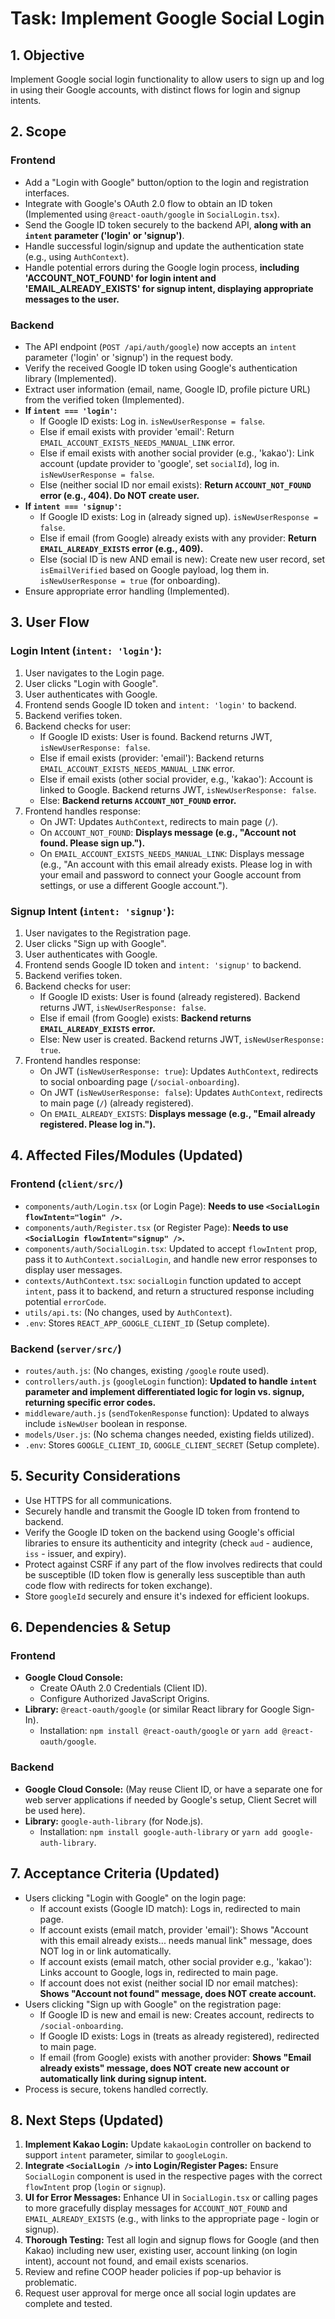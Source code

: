 # Task: Implement Google Social Login

## 1. Objective
Implement Google social login functionality to allow users to sign up and log in using their Google accounts, with distinct flows for login and signup intents.

## 2. Scope

### Frontend
- Add a "Login with Google" button/option to the login and registration interfaces.
- Integrate with Google's OAuth 2.0 flow to obtain an ID token (Implemented using `@react-oauth/google` in `SocialLogin.tsx`).
- Send the Google ID token securely to the backend API, **along with an `intent` parameter ('login' or 'signup')**.
- Handle successful login/signup and update the authentication state (e.g., using `AuthContext`).
- Handle potential errors during the Google login process, **including 'ACCOUNT_NOT_FOUND' for login intent and 'EMAIL_ALREADY_EXISTS' for signup intent, displaying appropriate messages to the user.**

### Backend
- The API endpoint (`POST /api/auth/google`) now accepts an `intent` parameter ('login' or 'signup') in the request body.
- Verify the received Google ID token using Google's authentication library (Implemented).
- Extract user information (email, name, Google ID, profile picture URL) from the verified token (Implemented).
- **If `intent === 'login'`:**
    - If Google ID exists: Log in. `isNewUserResponse = false`.
    - Else if email exists with provider 'email': Return `EMAIL_ACCOUNT_EXISTS_NEEDS_MANUAL_LINK` error.
    - Else if email exists with another social provider (e.g., 'kakao'): Link account (update provider to 'google', set `socialId`), log in. `isNewUserResponse = false`.
    - Else (neither social ID nor email exists): **Return `ACCOUNT_NOT_FOUND` error (e.g., 404). Do NOT create user.**
- **If `intent === 'signup'`:**
    - If Google ID exists: Log in (already signed up). `isNewUserResponse = false`.
    - Else if email (from Google) already exists with any provider: **Return `EMAIL_ALREADY_EXISTS` error (e.g., 409).**
    - Else (social ID is new AND email is new): Create new user record, set `isEmailVerified` based on Google payload, log them in. `isNewUserResponse = true` (for onboarding).
- Ensure appropriate error handling (Implemented).

## 3. User Flow

### Login Intent (`intent: 'login'`):
1. User navigates to the Login page.
2. User clicks "Login with Google".
3. User authenticates with Google.
4. Frontend sends Google ID token and `intent: 'login'` to backend.
5. Backend verifies token.
6. Backend checks for user:
    - If Google ID exists: User is found. Backend returns JWT, `isNewUserResponse: false`.
    - Else if email exists (provider: 'email'): Backend returns `EMAIL_ACCOUNT_EXISTS_NEEDS_MANUAL_LINK` error.
    - Else if email exists (other social provider, e.g., 'kakao'): Account is linked to Google. Backend returns JWT, `isNewUserResponse: false`.
    - Else: **Backend returns `ACCOUNT_NOT_FOUND` error.**
7. Frontend handles response:
    - On JWT: Updates `AuthContext`, redirects to main page (`/`).
    - On `ACCOUNT_NOT_FOUND`: **Displays message (e.g., "Account not found. Please sign up.").**
    - On `EMAIL_ACCOUNT_EXISTS_NEEDS_MANUAL_LINK`: Displays message (e.g., "An account with this email already exists. Please log in with your email and password to connect your Google account from settings, or use a different Google account.").

### Signup Intent (`intent: 'signup'`):
1. User navigates to the Registration page.
2. User clicks "Sign up with Google".
3. User authenticates with Google.
4. Frontend sends Google ID token and `intent: 'signup'` to backend.
5. Backend verifies token.
6. Backend checks for user:
    - If Google ID exists: User is found (already registered). Backend returns JWT, `isNewUserResponse: false`.
    - Else if email (from Google) exists: **Backend returns `EMAIL_ALREADY_EXISTS` error.**
    - Else: New user is created. Backend returns JWT, `isNewUserResponse: true`.
7. Frontend handles response:
    - On JWT (`isNewUserResponse: true`): Updates `AuthContext`, redirects to social onboarding page (`/social-onboarding`).
    - On JWT (`isNewUserResponse: false`): Updates `AuthContext`, redirects to main page (`/`) (already registered).
    - On `EMAIL_ALREADY_EXISTS`: **Displays message (e.g., "Email already registered. Please log in.").**

## 4. Affected Files/Modules (Updated)

### Frontend (`client/src/`)
- `components/auth/Login.tsx` (or Login Page): **Needs to use `<SocialLogin flowIntent="login" />`.**
- `components/auth/Register.tsx` (or Register Page): **Needs to use `<SocialLogin flowIntent="signup" />`.**
- `components/auth/SocialLogin.tsx`: Updated to accept `flowIntent` prop, pass it to `AuthContext.socialLogin`, and handle new error responses to display user messages.
- `contexts/AuthContext.tsx`: `socialLogin` function updated to accept `intent`, pass it to backend, and return a structured response including potential `errorCode`.
- `utils/api.ts`: (No changes, used by `AuthContext`).
- `.env`: Stores `REACT_APP_GOOGLE_CLIENT_ID` (Setup complete).

### Backend (`server/src/`)
- `routes/auth.js`: (No changes, existing `/google` route used).
- `controllers/auth.js` (`googleLogin` function): **Updated to handle `intent` parameter and implement differentiated logic for login vs. signup, returning specific error codes.**
- `middleware/auth.js` (`sendTokenResponse` function): Updated to always include `isNewUser` boolean in response.
- `models/User.js`: (No schema changes needed, existing fields utilized).
- `.env`: Stores `GOOGLE_CLIENT_ID`, `GOOGLE_CLIENT_SECRET` (Setup complete).

## 5. Security Considerations
- Use HTTPS for all communications.
- Securely handle and transmit the Google ID token from frontend to backend.
- Verify the Google ID token on the backend using Google's official libraries to ensure its authenticity and integrity (check `aud` - audience, `iss` - issuer, and expiry).
- Protect against CSRF if any part of the flow involves redirects that could be susceptible (ID token flow is generally less susceptible than auth code flow with redirects for token exchange).
- Store `googleId` securely and ensure it's indexed for efficient lookups.

## 6. Dependencies & Setup

### Frontend
- **Google Cloud Console:**
    - Create OAuth 2.0 Credentials (Client ID).
    - Configure Authorized JavaScript Origins.
- **Library:** `@react-oauth/google` (or similar React library for Google Sign-In).
    - Installation: `npm install @react-oauth/google` or `yarn add @react-oauth/google`.

### Backend
- **Google Cloud Console:** (May reuse Client ID, or have a separate one for web server applications if needed by Google's setup, Client Secret will be used here).
- **Library:** `google-auth-library` (for Node.js).
    - Installation: `npm install google-auth-library` or `yarn add google-auth-library`.

## 7. Acceptance Criteria (Updated)
- Users clicking "Login with Google" on the login page:
    - If account exists (Google ID match): Logs in, redirected to main page.
    - If account exists (email match, provider 'email'): Shows "Account with this email already exists... needs manual link" message, does NOT log in or link automatically.
    - If account exists (email match, other social provider e.g., 'kakao'): Links account to Google, logs in, redirected to main page.
    - If account does not exist (neither social ID nor email matches): **Shows "Account not found" message, does NOT create account.**
- Users clicking "Sign up with Google" on the registration page:
    - If Google ID is new and email is new: Creates account, redirects to `/social-onboarding`.
    - If Google ID exists: Logs in (treats as already registered), redirected to main page.
    - If email (from Google) exists with another provider: **Shows "Email already exists" message, does NOT create new account or automatically link during signup intent.**
- Process is secure, tokens handled correctly.

## 8. Next Steps (Updated)
1.  **Implement Kakao Login:** Update `kakaoLogin` controller on backend to support `intent` parameter, similar to `googleLogin`.
2.  **Integrate `<SocialLogin />` into Login/Register Pages:** Ensure `SocialLogin` component is used in the respective pages with the correct `flowIntent` prop (`login` or `signup`).
3.  **UI for Error Messages:** Enhance UI in `SocialLogin.tsx` or calling pages to more gracefully display messages for `ACCOUNT_NOT_FOUND` and `EMAIL_ALREADY_EXISTS` (e.g., with links to the appropriate page - login or signup).
4.  **Thorough Testing:** Test all login and signup flows for Google (and then Kakao) including new user, existing user, account linking (on login intent), account not found, and email exists scenarios.
5.  Review and refine COOP header policies if pop-up behavior is problematic.
6.  Request user approval for merge once all social login updates are complete and tested. 